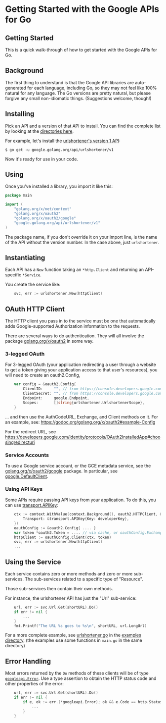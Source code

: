 # Getting Started with the Google APIs for Go

## Getting Started

This is a quick walk-through of how to get started with the Google APIs for Go.

## Background

The first thing to understand is that the Google API libraries are auto-generated for
each language, including Go, so they may not feel like 100% natural for any language.
The Go versions are pretty natural, but please forgive any small non-idiomatic things.
(Suggestions welcome, though!)

## Installing

Pick an API and a version of that API to install.
You can find the complete list by looking at the
[directories here](https://github.com/google/google-api-go-client/tree/master/).

For example, let's install the
[urlshortener's version 1 API](https://godoc.org/google.golang.org/api/urlshortener/v1):

```
$ go get -u google.golang.org/api/urlshortener/v1
```

Now it's ready for use in your code.

## Using

Once you've installed a library, you import it like this:

```go
package main

import (
    "golang.org/x/net/context"
    "golang.org/x/oauth2"
    "golang.org/x/oauth2/google"
    "google.golang.org/api/urlshortener/v1"
)
```

The package name, if you don't override it on your import line, is the name of the
API without the version number. In the case above, just `urlshortener`.

## Instantiating

Each API has a `New` function taking an `*http.Client` and returning an API-specific `*Service`.

You create the service like:

```go
    svc, err := urlshortener.New(httpClient)
```

## OAuth HTTP Client

The HTTP client you pass in to the service must be one that automatically adds
Google-supported Authorization information to the requests.

There are several ways to do authentication. They will all involve the package
[golang.org/x/oauth2](https://godoc.org/golang.org/x/oauth2) in some way.

### 3-legged OAuth

For 3-legged OAuth (your application redirecting a user through a website to get a
token giving your application access to that user's resources), you will need to
create an oauth2.Config,


```go
    var config = &oauth2.Config{
        ClientID:     "", // from https://console.developers.google.com/project/<your-project-id>/apiui/credential
        ClientSecret: "", // from https://console.developers.google.com/project/<your-project-id>/apiui/credential
        Endpoint:     google.Endpoint,
        Scopes:       []string{urlshortener.UrlshortenerScope},
    }
```

... and then use the AuthCodeURL, Exchange, and Client methods on it.
For an example, see: https://godoc.org/golang.org/x/oauth2#example-Config

For the redirect URL, see
https://developers.google.com/identity/protocols/OAuth2InstalledApp#choosingredirecturi

### Service Accounts

To use a Google service account, or the GCE metadata service, see
the [golang.org/x/oauth2/google](https://godoc.org/golang.org/x/oauth2/google) package.
In particular, see [google.DefaultClient](https://godoc.org/golang.org/x/oauth2/google#DefaultClient).

### Using API Keys

Some APIs require passing API keys from your application.
To do this, you can use
[transport.APIKey](https://godoc.org/google.golang.org/api/googleapi/transport#APIKey):

```go
    ctx := context.WithValue(context.Background(), oauth2.HTTPClient, &http.Client{
        Transport: &transport.APIKey{Key: developerKey},
    })
    oauthConfig := &oauth2.Config{ .... }
    var token *oauth2.Token = .... // via cache, or oauthConfig.Exchange
    httpClient := oauthConfig.Client(ctx, token)
    svc, err := urlshortener.New(httpClient)
    ...
```

## Using the Service

Each service contains zero or more methods and zero or more sub-services.
The sub-services related to a specific type of "Resource".

Those sub-services then contain their own methods.

For instance, the urlshortener API has just the "Url" sub-service:

```go
    url, err := svc.Url.Get(shortURL).Do()
    if err != nil {
        ...
    }
    fmt.Printf("The URL %s goes to %s\n", shortURL, url.LongUrl)
```

For a more complete example, see
[urlshortener.go](https://github.com/google/google-api-go-client/tree/master/examples/urlshortener.go)
in the [examples directory](https://github.com/google/google-api-go-client/tree/master/examples/).
(the examples use some functions in `main.go` in the same directory)

## Error Handling

Most errors returned by the `Do` methods of these clients will be of type
[`googleapi.Error`](https://godoc.org/google.golang.org/api/googleapi#Error).
Use a type assertion to obtain the HTTP status code and other properties of the
error:

```go
    url, err := svc.Url.Get(shortURL).Do()
    if err != nil {
        if e, ok := err.(*googleapi.Error); ok && e.Code == http.StatusNotFound {
            ...
        }
    }
```
